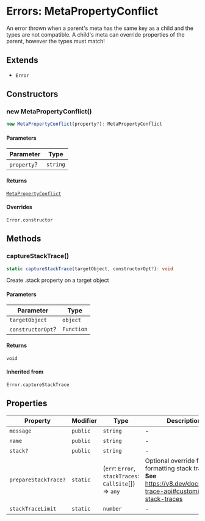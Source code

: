 # Errors: MetaPropertyConflict

An error thrown when a parent's meta has the same key as a child and the types are not compatible.
A child's meta can override properties of the parent, however the types must match!

## Extends

- `Error`

## Constructors

### new MetaPropertyConflict()

```ts
new MetaPropertyConflict(property?): MetaPropertyConflict
```

#### Parameters

| Parameter | Type |
| ------ | ------ |
| `property`? | `string` |

#### Returns

[`MetaPropertyConflict`](MetaPropertyConflict.md)

#### Overrides

`Error.constructor`

## Methods

### captureStackTrace()

```ts
static captureStackTrace(targetObject, constructorOpt?): void
```

Create .stack property on a target object

#### Parameters

| Parameter | Type |
| ------ | ------ |
| `targetObject` | `object` |
| `constructorOpt`? | `Function` |

#### Returns

`void`

#### Inherited from

`Error.captureStackTrace`

## Properties

| Property | Modifier | Type | Description | Inherited from |
| ------ | ------ | ------ | ------ | ------ |
| `message` | `public` | `string` | - | `Error.message` |
| `name` | `public` | `string` | - | `Error.name` |
| `stack?` | `public` | `string` | - | `Error.stack` |
| `prepareStackTrace?` | `static` | (`err`: `Error`, `stackTraces`: `CallSite`[]) => `any` | Optional override for formatting stack traces **See** https://v8.dev/docs/stack-trace-api#customizing-stack-traces | `Error.prepareStackTrace` |
| `stackTraceLimit` | `static` | `number` | - | `Error.stackTraceLimit` |
